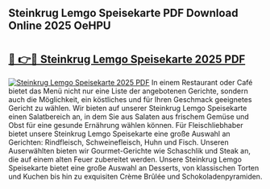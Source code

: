 ## Steinkrug Lemgo Speisekarte PDF Download Online 2025 OeHPU

# <h2><a href="http://gccki9f.nevu.top/?p=Steinkrug+Lemgo+Speisekarte">🔗 👉🔴 Steinkrug Lemgo Speisekarte 2025 PDF</a></h2>

[![Steinkrug Lemgo Speisekarte 2025 PDF](https://i.imgur.com/dBaPXMq.png)](http://gccki9f.nevu.top/?p=Steinkrug+Lemgo+Speisekarte)
In einem Restaurant oder Café bietet das Menü nicht nur eine Liste der angebotenen Gerichte, sondern auch die Möglichkeit, ein köstliches und für Ihren Geschmack geeignetes Gericht zu wählen. Wir bieten auf unserer Steinkrug Lemgo Speisekarte einen Salatbereich an, in dem Sie aus Salaten aus frischem Gemüse und Obst für eine gesunde Ernährung wählen können. Für Fleischliebhaber bietet unsere Steinkrug Lemgo Speisekarte eine große Auswahl an Gerichten: Rindfleisch, Schweinefleisch, Huhn und Fisch. Unseren Auserwählten bieten wir Gourmet-Gerichte wie Schaschlik und Steak an, die auf einem alten Feuer zubereitet werden. Unsere Steinkrug Lemgo Speisekarte bietet eine große Auswahl an Desserts, von klassischen Torten und Kuchen bis hin zu exquisiten Crème Brûlée und Schokoladenpyramiden.
